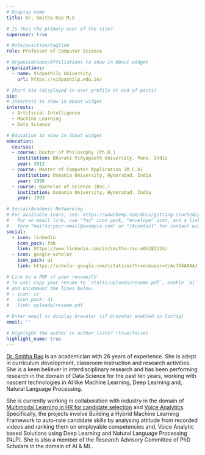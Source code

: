 ```yaml
---
# Display name
title: Dr. Smitha Rao M.S

# Is this the primary user of the site?
superuser: true

# Role/position/tagline
role: Professor of Computer Science

# Organizations/Affiliations to show in About widget
organizations:
  - name: Vidyashilp University
    url: https://vidyashilp.edu.in/

# Short bio (displayed in user profile at end of posts)
bio: 
# Interests to show in About widget
interests:
  - Artificial Intelligence
  - Machine Learning
  - Data Science

# Education to show in About widget
education:
  courses:
  - course: Doctor of Philosophy (Ph.D.)
    institution: Bharati Vidyapeeth University, Pune, India 
    year: 2012
  - course: Master of Computer Application (M.C.A)
    institution: Osmania University, Hyderabad, India
    year: 1996
  - course: Bachelor of Science (BSc.)
    institution: Osmania University, Hyderabad, India
    year: 1993

# Social/Academic Networking
# For available icons, see: https://wowchemy.com/docs/getting-started/page-builder/#icons
#   For an email link, use "fas" icon pack, "envelope" icon, and a link in the
#   form "mailto:your-email@example.com" or "/#contact" for contact widget.
social:
  - icon: linkedin
    icon_pack: fab
    link: https://www.linkedin.com/in/smitha-rao-a06282224/
  - icon: google-scholar
    icon_pack: ai
    link: https://scholar.google.com/citations?hl=en&user=VcAc7X4AAAAJ

# Link to a PDF of your resume/CV.
# To use: copy your resume to `static/uploads/resume.pdf`, enable `ai` icons in `params.toml`,
# and uncomment the lines below.
# - icon: cv
#   icon_pack: ai
#   link: uploads/resume.pdf

# Enter email to display Gravatar (if Gravatar enabled in Config)
email: ''

# Highlight the author in author lists? (true/false)
highlight_name: true
---
```


[Dr. Smitha Rao](mailto:smitharaoms@gmail.com) is an academician with 26 years of experience.
She is adept in curriculum development, classroom instruction and research activities. 
She is a keen believer in interdisciplinary research and has been performing research in the domain of Data Science for the past ten years, working with nascent technologies in AI like Machine Learning, Deep Learning and, Natural Language Processing. 

She is currently working in collaboration with industry in the domain of [Multimodal Learning in HR for candidate selection](https://www.evueme.ai/) and [Voice Analytics](https://www.evueme.ai/). Specifically, the projects involve Building a Hybrid Machine Learning Framework to auto-rate candidate skills by analysing attitude from recorded videos and ranking them on employable competencies and, Voice Analytic based Solutions using Deep Learning and Natural Language Processing (NLP). 
She is also a member of the Research Advisory Committee of PhD Scholars in the domain of AI & ML.

<!-- {{< icon name="download" pack="fas" >}} Download my {{< staticref "uploads/demo_resume.pdf" "newtab" >}}resumé{{< /staticref >}}. -->

